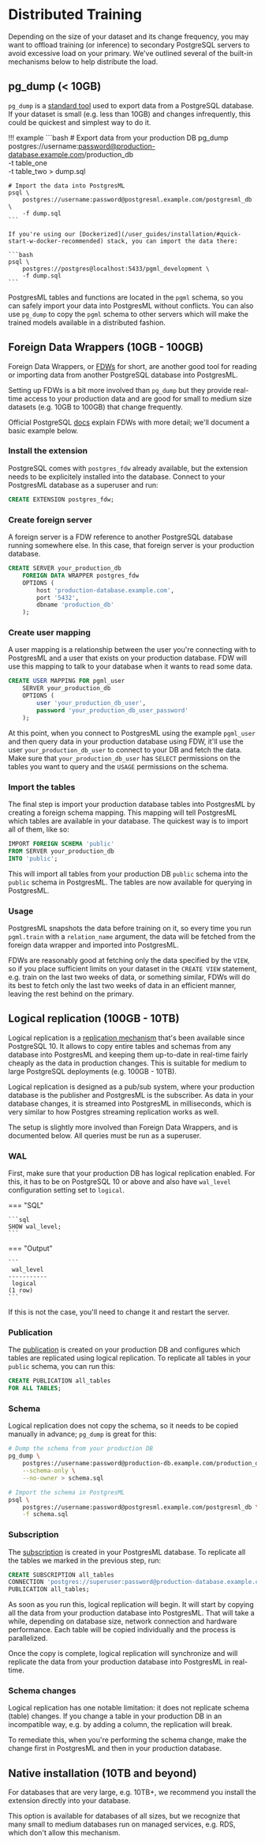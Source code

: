 # Distributed Training

Depending on the size of your dataset and its change frequency, you may want to offload training (or inference) to secondary PostgreSQL servers to avoid excessive load on your primary. We've outlined several of the built-in mechanisms below to help distribute the load.

## pg_dump (< 10GB)

`pg_dump` is a [standard tool](https://www.postgresql.org/docs/12/app-pgdump.html) used to export data from a PostgreSQL database. If your dataset is small (e.g. less than 10GB) and changes infrequently, this could be quickest and simplest way to do it.

!!! example
	```bash
	# Export data from your production DB
	pg_dump \
		postgres://username:password@production-database.example.com/production_db \
		-t table_one \
		-t table_two > dump.sql

	# Import the data into PostgresML
	psql \
		postgres://username:password@postgresml.example.com/postgresml_db \
		-f dump.sql
	```

	If you're using our [Dockerized](/user_guides/installation/#quick-start-w-docker-recommended) stack, you can import the data there:

	```bash
	psql \
		postgres://postgres@localhost:5433/pgml_development \
		-f dump.sql
	```

PostgresML tables and functions are located in the `pgml` schema, so you can safely import your data into PostgresML without conflicts. You can also use `pg_dump` to copy the `pgml` schema to other servers which will make the trained models available in a distributed fashion.


## Foreign Data Wrappers (10GB - 100GB)

Foreign Data Wrappers, or [FDWs](https://www.postgresql.org/docs/12/postgres-fdw.html) for short, are another good tool for reading or importing data from another PostgreSQL database into PostgresML.

Setting up FDWs is a bit more involved than `pg_dump` but they provide real-time access to your production data and are good for small to medium size datasets (e.g. 10GB to 100GB) that change frequently.

Official PostgreSQL [docs](https://www.postgresql.org/docs/12/postgres-fdw.html) explain FDWs with more detail; we'll document a basic example below.

### Install the extension

PostgreSQL comes with `postgres_fdw` already available, but the extension needs to be explicitely installed into the database. Connect to your PostgresML database as a superuser and run:

```sql
CREATE EXTENSION postgres_fdw;
```

### Create foreign server

A foreign server is a FDW reference to another PostgreSQL database running somewhere else. In this case, that foreign server is your production database.

```sql
CREATE SERVER your_production_db
	FOREIGN DATA WRAPPER postgres_fdw
	OPTIONS (
		host 'production-database.example.com',
		port '5432',
		dbname 'production_db'
	);
```

### Create user mapping

A user mapping is a relationship between the user you're connecting with to PostgresML and a user that exists on your production database. FDW will use
this mapping to talk to your database when it wants to read some data.

```sql
CREATE USER MAPPING FOR pgml_user
	SERVER your_production_db
	OPTIONS (
		user 'your_production_db_user',
		password 'your_production_db_user_password'
	);
```

At this point, when you connect to PostgresML using the example `pgml_user` and then query data in your production database using FDW, it'll use the user `your_production_db_user`
to connect to your DB and fetch the data. Make sure that `your_production_db_user` has `SELECT` permissions on the tables you want to query and the `USAGE` permissions on the schema.

### Import the tables

The final step is import your production database tables into PostgresML by creating a foreign schema mapping. This mapping will tell PostgresML which tables are available in your database. The quickest way is to import all of them, like so:

```sql
IMPORT FOREIGN SCHEMA 'public'
FROM SERVER your_production_db
INTO 'public';
```

This will import all tables from your production DB `public` schema into the `public` schema in PostgresML. The tables are now available for querying in PostgresML.

### Usage

PostgresML snapshots the data before training on it, so every time you run `pgml.train` with a `relation_name` argument, the data will be fetched from the foreign data wrapper and imported into PostgresML.

FDWs are reasonably good at fetching only the data specified by the `VIEW`, so if you place sufficient limits on your dataset in the `CREATE VIEW` statement, e.g. train on the last two weeks of data, or something similar, FDWs will do its best to fetch only the last two weeks of data in an efficient manner, leaving the rest behind on the primary.


## Logical replication (100GB - 10TB)

Logical replication is a [replication mechanism](https://www.postgresql.org/docs/12/logical-replication.html) that's been available since PostgreSQL 10. It allows to copy entire tables and schemas from any database into PostgresML and keeping them up-to-date in real-time fairly cheaply as the data in production changes. This is suitable for medium to large PostgreSQL deployments (e.g. 100GB - 10TB).

Logical replication is designed as a pub/sub system, where your production database is the publisher and PostgresML is the subscriber. As data in your database changes, it is streamed into PostgresML in milliseconds, which is very similar to how Postgres streaming replication works as well.

The setup is slightly more involved than Foreign Data Wrappers, and is documented below. All queries must be run as a superuser.

### WAL

First, make sure that your production DB has logical replication enabled. For this, it has to be on PostgreSQL 10 or above and also have `wal_level` configuration setting set to `logical`.

=== "SQL"

	```sql
	SHOW wal_level;
	```

=== "Output"

	```
	 wal_level 
	-----------
	 logical
	(1 row)
	```

If this is not the case, you'll need to change it and restart the server.

### Publication

The [publication](https://www.postgresql.org/docs/12/sql-createpublication.html) is created on your production DB and configures which tables are replicated using logical replication. To replicate all tables in your `public` schema, you can run this:

```sql
CREATE PUBLICATION all_tables
FOR ALL TABLES;
```

### Schema

Logical replication does not copy the schema, so it needs to be copied manually in advance; `pg_dump` is great for this:

```bash
# Dump the schema from your production DB
pg_dump \
	postgres://username:password@production-db.example.com/production_db \
	--schema-only \
	--no-owner > schema.sql

# Import the schema in PostgresML
psql \
	postgres://username:password@postgresml.example.com/postgresml_db \
	-f schema.sql
```


### Subscription

The [subscription](https://www.postgresql.org/docs/12/sql-createsubscription.html) is created in your PostgresML database. To replicate all the tables we marked in the previous step, run:

```sql
CREATE SUBSCRIPTION all_tables
CONNECTION 'postgres://superuser:password@production-database.example.com/production_db'
PUBLICATION all_tables;
```

As soon as you run this, logical replication will begin. It will start by copying all the data from your production database into PostgresML. That will take a while, depending on database size, network connection and hardware performance. Each table will be copied individually and the process is parallelized.

Once the copy is complete, logical replication will synchronize and will replicate the data from your production database into PostgresML in real-time.

### Schema changes

Logical replication has one notable limitation: it does not replicate schema (table) changes. If you change a table in your production DB in an incompatible way, e.g. by adding a column, the replication will break.

To remediate this, when you're performing the schema change, make the change first in PostgresML and then in your production database.


## Native installation (10TB and beyond)

For databases that are very large, e.g. 10TB+, we recommend you install the extension directly into your database.

This option is available for databases of all sizes, but we recognize that many small to medium databases run on managed services, e.g. RDS, which don't allow this mechanism.
